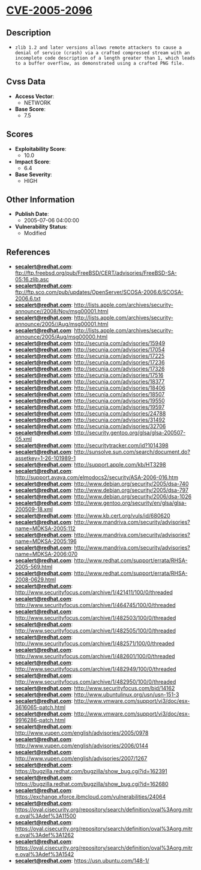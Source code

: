 
# [CVE-2005-2096](https://cve.mitre.org/cgi-bin/cvename.cgi?name=CVE-2005-2096)

## Description

- `zlib 1.2 and later versions allows remote attackers to cause a denial of service (crash) via a crafted compressed stream with an incomplete code description of a length greater than 1, which leads to a buffer overflow, as demonstrated using a crafted PNG file.`

## Cvss Data

- **Access Vector**:
  - NETWORK
- **Base Score**:
  - 7.5

## Scores

- **Exploitability Score**:
  - 10.0
- **Impact Score**:
  - 6.4
- **Base Severity**:
  - HIGH

## Other Information

- **Publish Date**:
  - 2005-07-06 04:00:00
- **Vulnerability Status**:
  - Modified

## References

- **secalert@redhat.com**: ftp://ftp.freebsd.org/pub/FreeBSD/CERT/advisories/FreeBSD-SA-05:16.zlib.asc
- **secalert@redhat.com**: ftp://ftp.sco.com/pub/updates/OpenServer/SCOSA-2006.6/SCOSA-2006.6.txt
- **secalert@redhat.com**: http://lists.apple.com/archives/security-announce//2008/Nov/msg00001.html
- **secalert@redhat.com**: http://lists.apple.com/archives/security-announce/2005//Aug/msg00001.html
- **secalert@redhat.com**: http://lists.apple.com/archives/security-announce/2005/Aug/msg00000.html
- **secalert@redhat.com**: http://secunia.com/advisories/15949
- **secalert@redhat.com**: http://secunia.com/advisories/17054
- **secalert@redhat.com**: http://secunia.com/advisories/17225
- **secalert@redhat.com**: http://secunia.com/advisories/17236
- **secalert@redhat.com**: http://secunia.com/advisories/17326
- **secalert@redhat.com**: http://secunia.com/advisories/17516
- **secalert@redhat.com**: http://secunia.com/advisories/18377
- **secalert@redhat.com**: http://secunia.com/advisories/18406
- **secalert@redhat.com**: http://secunia.com/advisories/18507
- **secalert@redhat.com**: http://secunia.com/advisories/19550
- **secalert@redhat.com**: http://secunia.com/advisories/19597
- **secalert@redhat.com**: http://secunia.com/advisories/24788
- **secalert@redhat.com**: http://secunia.com/advisories/31492
- **secalert@redhat.com**: http://secunia.com/advisories/32706
- **secalert@redhat.com**: http://security.gentoo.org/glsa/glsa-200507-05.xml
- **secalert@redhat.com**: http://securitytracker.com/id?1014398
- **secalert@redhat.com**: http://sunsolve.sun.com/search/document.do?assetkey=1-26-101989-1
- **secalert@redhat.com**: http://support.apple.com/kb/HT3298
- **secalert@redhat.com**: http://support.avaya.com/elmodocs2/security/ASA-2006-016.htm
- **secalert@redhat.com**: http://www.debian.org/security/2005/dsa-740
- **secalert@redhat.com**: http://www.debian.org/security/2005/dsa-797
- **secalert@redhat.com**: http://www.debian.org/security/2006/dsa-1026
- **secalert@redhat.com**: http://www.gentoo.org/security/en/glsa/glsa-200509-18.xml
- **secalert@redhat.com**: http://www.kb.cert.org/vuls/id/680620
- **secalert@redhat.com**: http://www.mandriva.com/security/advisories?name=MDKSA-2005:112
- **secalert@redhat.com**: http://www.mandriva.com/security/advisories?name=MDKSA-2005:196
- **secalert@redhat.com**: http://www.mandriva.com/security/advisories?name=MDKSA-2006:070
- **secalert@redhat.com**: http://www.redhat.com/support/errata/RHSA-2005-569.html
- **secalert@redhat.com**: http://www.redhat.com/support/errata/RHSA-2008-0629.html
- **secalert@redhat.com**: http://www.securityfocus.com/archive/1/421411/100/0/threaded
- **secalert@redhat.com**: http://www.securityfocus.com/archive/1/464745/100/0/threaded
- **secalert@redhat.com**: http://www.securityfocus.com/archive/1/482503/100/0/threaded
- **secalert@redhat.com**: http://www.securityfocus.com/archive/1/482505/100/0/threaded
- **secalert@redhat.com**: http://www.securityfocus.com/archive/1/482571/100/0/threaded
- **secalert@redhat.com**: http://www.securityfocus.com/archive/1/482601/100/0/threaded
- **secalert@redhat.com**: http://www.securityfocus.com/archive/1/482949/100/0/threaded
- **secalert@redhat.com**: http://www.securityfocus.com/archive/1/482950/100/0/threaded
- **secalert@redhat.com**: http://www.securityfocus.com/bid/14162
- **secalert@redhat.com**: http://www.ubuntulinux.org/usn/usn-151-3
- **secalert@redhat.com**: http://www.vmware.com/support/vi3/doc/esx-3616065-patch.html
- **secalert@redhat.com**: http://www.vmware.com/support/vi3/doc/esx-9916286-patch.html
- **secalert@redhat.com**: http://www.vupen.com/english/advisories/2005/0978
- **secalert@redhat.com**: http://www.vupen.com/english/advisories/2006/0144
- **secalert@redhat.com**: http://www.vupen.com/english/advisories/2007/1267
- **secalert@redhat.com**: https://bugzilla.redhat.com/bugzilla/show_bug.cgi?id=162391
- **secalert@redhat.com**: https://bugzilla.redhat.com/bugzilla/show_bug.cgi?id=162680
- **secalert@redhat.com**: https://exchange.xforce.ibmcloud.com/vulnerabilities/24064
- **secalert@redhat.com**: https://oval.cisecurity.org/repository/search/definition/oval%3Aorg.mitre.oval%3Adef%3A11500
- **secalert@redhat.com**: https://oval.cisecurity.org/repository/search/definition/oval%3Aorg.mitre.oval%3Adef%3A1262
- **secalert@redhat.com**: https://oval.cisecurity.org/repository/search/definition/oval%3Aorg.mitre.oval%3Adef%3A1542
- **secalert@redhat.com**: https://usn.ubuntu.com/148-1/
